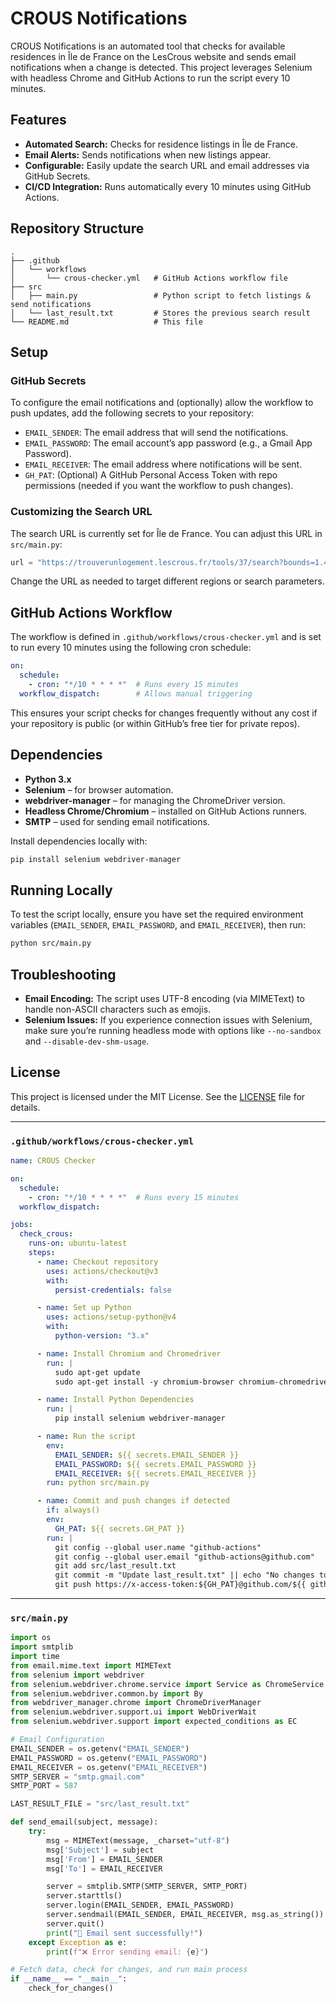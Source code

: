 # CROUS Notifications

CROUS Notifications is an automated tool that checks for available residences in Île de France on the LesCrous website and sends email notifications when a change is detected. This project leverages Selenium with headless Chrome and GitHub Actions to run the script every 10 minutes.

## Features

- **Automated Search:** Checks for residence listings in Île de France.
- **Email Alerts:** Sends notifications when new listings appear.
- **Configurable:** Easily update the search URL and email addresses via GitHub Secrets.
- **CI/CD Integration:** Runs automatically every 10 minutes using GitHub Actions.

## Repository Structure

```
.
├── .github
│   └── workflows
│       └── crous-checker.yml   # GitHub Actions workflow file
├── src
│   ├── main.py                 # Python script to fetch listings & send notifications
│   └── last_result.txt         # Stores the previous search result
└── README.md                   # This file
```

## Setup

### GitHub Secrets

To configure the email notifications and (optionally) allow the workflow to push updates, add the following secrets to your repository:

- `EMAIL_SENDER`: The email address that will send the notifications.
- `EMAIL_PASSWORD`: The email account’s app password (e.g., a Gmail App Password).
- `EMAIL_RECEIVER`: The email address where notifications will be sent.
- `GH_PAT`: (Optional) A GitHub Personal Access Token with repo permissions (needed if you want the workflow to push changes).

### Customizing the Search URL

The search URL is currently set for Île de France. You can adjust this URL in `src/main.py`:

```python
url = "https://trouverunlogement.lescrous.fr/tools/37/search?bounds=1.4462445_49.241431_3.5592208_48.1201456"
```

Change the URL as needed to target different regions or search parameters.

## GitHub Actions Workflow

The workflow is defined in `.github/workflows/crous-checker.yml` and is set to run every 10 minutes using the following cron schedule:

```yaml
on:
  schedule:
    - cron: "*/10 * * * *"  # Runs every 15 minutes
  workflow_dispatch:        # Allows manual triggering
```

This ensures your script checks for changes frequently without any cost if your repository is public (or within GitHub’s free tier for private repos).

## Dependencies

- **Python 3.x**
- **Selenium** – for browser automation.
- **webdriver-manager** – for managing the ChromeDriver version.
- **Headless Chrome/Chromium** – installed on GitHub Actions runners.
- **SMTP** – used for sending email notifications.

Install dependencies locally with:

```bash
pip install selenium webdriver-manager
```

## Running Locally

To test the script locally, ensure you have set the required environment variables (`EMAIL_SENDER`, `EMAIL_PASSWORD`, and `EMAIL_RECEIVER`), then run:

```bash
python src/main.py
```

## Troubleshooting

- **Email Encoding:** The script uses UTF-8 encoding (via MIMEText) to handle non-ASCII characters such as emojis.
- **Selenium Issues:** If you experience connection issues with Selenium, make sure you’re running headless mode with options like `--no-sandbox` and `--disable-dev-shm-usage`.

## License

This project is licensed under the MIT License. See the [LICENSE](LICENSE) file for details.

---

### `.github/workflows/crous-checker.yml`

```yaml
name: CROUS Checker

on:
  schedule:
    - cron: "*/10 * * * *"  # Runs every 15 minutes
  workflow_dispatch:

jobs:
  check_crous:
    runs-on: ubuntu-latest
    steps:
      - name: Checkout repository
        uses: actions/checkout@v3
        with:
          persist-credentials: false

      - name: Set up Python
        uses: actions/setup-python@v4
        with:
          python-version: "3.x"

      - name: Install Chromium and Chromedriver
        run: |
          sudo apt-get update
          sudo apt-get install -y chromium-browser chromium-chromedriver

      - name: Install Python Dependencies
        run: |
          pip install selenium webdriver-manager

      - name: Run the script
        env:
          EMAIL_SENDER: ${{ secrets.EMAIL_SENDER }}
          EMAIL_PASSWORD: ${{ secrets.EMAIL_PASSWORD }}
          EMAIL_RECEIVER: ${{ secrets.EMAIL_RECEIVER }}
        run: python src/main.py

      - name: Commit and push changes if detected
        if: always()
        env:
          GH_PAT: ${{ secrets.GH_PAT }}
        run: |
          git config --global user.name "github-actions"
          git config --global user.email "github-actions@github.com"
          git add src/last_result.txt
          git commit -m "Update last_result.txt" || echo "No changes to commit"
          git push https://x-access-token:${GH_PAT}@github.com/${{ github.repository }}.git master
```

---

### `src/main.py`

```python
import os
import smtplib
import time
from email.mime.text import MIMEText
from selenium import webdriver
from selenium.webdriver.chrome.service import Service as ChromeService
from selenium.webdriver.common.by import By
from webdriver_manager.chrome import ChromeDriverManager
from selenium.webdriver.support.ui import WebDriverWait
from selenium.webdriver.support import expected_conditions as EC

# Email Configuration
EMAIL_SENDER = os.getenv("EMAIL_SENDER")
EMAIL_PASSWORD = os.getenv("EMAIL_PASSWORD")
EMAIL_RECEIVER = os.getenv("EMAIL_RECEIVER")
SMTP_SERVER = "smtp.gmail.com"
SMTP_PORT = 587

LAST_RESULT_FILE = "src/last_result.txt"

def send_email(subject, message):
    try:
        msg = MIMEText(message, _charset="utf-8")
        msg['Subject'] = subject
        msg['From'] = EMAIL_SENDER
        msg['To'] = EMAIL_RECEIVER

        server = smtplib.SMTP(SMTP_SERVER, SMTP_PORT)
        server.starttls()
        server.login(EMAIL_SENDER, EMAIL_PASSWORD)
        server.sendmail(EMAIL_SENDER, EMAIL_RECEIVER, msg.as_string())
        server.quit()
        print("📧 Email sent successfully!")
    except Exception as e:
        print(f"❌ Error sending email: {e}")

# Fetch data, check for changes, and run main process
if __name__ == "__main__":
    check_for_changes()

